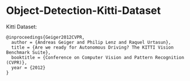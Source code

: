 # Object-Detection-Kitti-Dataset

Kitti Dataset:
    
    @inproceedings{Geiger2012CVPR,
      author = {Andreas Geiger and Philip Lenz and Raquel Urtasun},
      title = {Are we ready for Autonomous Driving? The KITTI Vision Benchmark Suite},
      booktitle = {Conference on Computer Vision and Pattern Recognition (CVPR)},
      year = {2012}
    }


